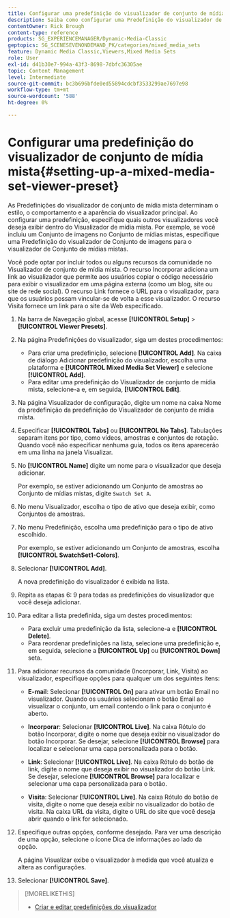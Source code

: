 ```yaml
---
title: Configurar uma predefinição do visualizador de conjunto de mídia mista
description: Saiba como configurar uma Predefinição do visualizador de conjunto de mídia mista no Adobe Dynamic Media Classic.
contentOwner: Rick Brough
content-type: reference
products: SG_EXPERIENCEMANAGER/Dynamic-Media-Classic
geptopics: SG_SCENESEVENONDEMAND_PK/categories/mixed_media_sets
feature: Dynamic Media Classic,Viewers,Mixed Media Sets
role: User
exl-id: d41b30e7-994a-43f3-8698-7dbfc36305ae
topic: Content Management
level: Intermediate
source-git-commit: bc3b696bfde0ed55894cdcbf3533299ae7697e98
workflow-type: tm+mt
source-wordcount: '588'
ht-degree: 0%

---
```


# Configurar uma predefinição do visualizador de conjunto de mídia mista{#setting-up-a-mixed-media-set-viewer-preset}

As Predefinições do visualizador de conjunto de mídia mista determinam o estilo, o comportamento e a aparência do visualizador principal. Ao configurar uma predefinição, especifique quais outros visualizadores você deseja exibir dentro do Visualizador de mídia mista. Por exemplo, se você incluiu um Conjunto de imagens no Conjunto de mídias mistas, especifique uma Predefinição do visualizador de Conjunto de imagens para o visualizador de Conjunto de mídias mistas.

Você pode optar por incluir todos ou alguns recursos da comunidade no Visualizador de conjunto de mídia mista. O recurso Incorporar adiciona um link ao visualizador que permite aos usuários copiar o código necessário para exibir o visualizador em uma página externa (como um blog, site ou site de rede social). O recurso Link fornece o URL para o visualizador, para que os usuários possam vincular-se de volta a esse visualizador. O recurso Visita fornece um link para o site da Web especificado.

1. Na barra de Navegação global, acesse **[!UICONTROL Setup]** > **[!UICONTROL Viewer Presets]**.
1. Na página Predefinições do visualizador, siga um destes procedimentos:

   * Para criar uma predefinição, selecione **[!UICONTROL Add]**. Na caixa de diálogo Adicionar predefinição do visualizador, escolha uma plataforma e **[!UICONTROL Mixed Media Set Viewer]** e selecione **[!UICONTROL Add]**.
   * Para editar uma predefinição do Visualizador de conjunto de mídia mista, selecione-a e, em seguida, **[!UICONTROL Edit]**.

1. Na página Visualizador de configuração, digite um nome na caixa Nome da predefinição da predefinição do Visualizador de conjunto de mídia mista.
1. Especificar **[!UICONTROL Tabs]** ou **[!UICONTROL No Tabs]**. Tabulações separam itens por tipo, como vídeos, amostras e conjuntos de rotação. Quando você não especificar nenhuma guia, todos os itens aparecerão em uma linha na janela Visualizar.
1. No **[!UICONTROL Name]** digite um nome para o visualizador que deseja adicionar.

   Por exemplo, se estiver adicionando um Conjunto de amostras ao Conjunto de mídias mistas, digite `Swatch Set A`.

1. No menu Visualizador, escolha o tipo de ativo que deseja exibir, como Conjuntos de amostras.
1. No menu Predefinição, escolha uma predefinição para o tipo de ativo escolhido.

   Por exemplo, se estiver adicionando um Conjunto de amostras, escolha **[!UICONTROL SwatchSet1-Colors]**.

1. Selecionar **[!UICONTROL Add]**.

   A nova predefinição do visualizador é exibida na lista.

1. Repita as etapas 6: 9 para todas as predefinições do visualizador que você deseja adicionar.
1. Para editar a lista predefinida, siga um destes procedimentos:

   * Para excluir uma predefinição da lista, selecione-a e **[!UICONTROL Delete]**.
   * Para reordenar predefinições na lista, selecione uma predefinição e, em seguida, selecione a **[!UICONTROL Up]** ou **[!UICONTROL Down]** seta.

1. Para adicionar recursos da comunidade (Incorporar, Link, Visita) ao visualizador, especifique opções para qualquer um dos seguintes itens:

   * **E-mail**: Selecionar **[!UICONTROL On]** para ativar um botão Email no visualizador. Quando os usuários selecionam o botão Email ao visualizar o conjunto, um email contendo o link para o conjunto é aberto.

   * **Incorporar**: Selecionar **[!UICONTROL Live]**. Na caixa Rótulo do botão Incorporar, digite o nome que deseja exibir no visualizador do botão Incorporar. Se desejar, selecione **[!UICONTROL Browse]** para localizar e selecionar uma capa personalizada para o botão.

   * **Link**: Selecionar **[!UICONTROL Live]**. Na caixa Rótulo do botão de link, digite o nome que deseja exibir no visualizador do botão Link. Se desejar, selecione **[!UICONTROL Browse]** para localizar e selecionar uma capa personalizada para o botão.

   * **Visita**: Selecionar **[!UICONTROL Live]**. Na caixa Rótulo do botão de visita, digite o nome que deseja exibir no visualizador do botão de visita. Na caixa URL da visita, digite o URL do site que você deseja abrir quando o link for selecionado.

1. Especifique outras opções, conforme desejado. Para ver uma descrição de uma opção, selecione o ícone Dica de informações ao lado da opção.

   A página Visualizar exibe o visualizador à medida que você atualiza e altera as configurações.

1. Selecionar **[!UICONTROL Save]**.

>[!MORELIKETHIS]
>
>* [Criar e editar predefinições do visualizador](application-setup.md#adding_and_editing_viewer_presets)
